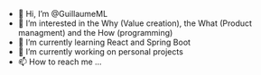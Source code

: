 - 👋 Hi, I’m @GuillaumeML
- 👀 I’m interested in the Why (Value creation), the What (Product managment) and the How (programming)
- 🌱 I’m currently learning React and Spring Boot
- 💞️ I’m currently working on personal projects 
- 📫 How to reach me ...

<!---
GuillaumeML/GuillaumeML is a ✨ special ✨ repository because its `README.md` (this file) appears on your GitHub profile.
You can click the Preview link to take a look at your changes.
--->
